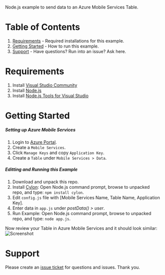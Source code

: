 Node.js example to send data to an Azure Mobile Services Table.

# Table of Contents
1.  [Requirements](#requirements) - Required installations for this example.
2.  [Getting Started](#getting-started) - How to run this example.
3.  [Support](#support) - Have questions?  Run into an issue?  Ask here.

# Requirements
1.  Install [Visual Studio Community](http://visualstudio.com)
2.  Install [Node.js](https://nodejs.org/)
3.  Install [Node.js Tools for Visual Studio](https://www.visualstudio.com/en-us/features/node-js-vs.aspx)

# Getting Started
##### Setting up Azure Mobile Services
1.  Login to [Azure Portal](http://azure.microsoft.com).
2.  Create a `Mobile Services`.
3.  Click `Manage Keys` and copy `Application Key`.
4.  Create a `Table` under `Mobile Services > Data`.

##### Editting and Running this Example
1.  Download and unpack this repo.
2.  Install [Cylon](http://cylonjs.com/documentation/getting-started/): Open Node.js command prompt, browse to unpacked repo, and type: `npm install cylon`.
3.  Edit `config.js` file with [Mobile Services Name, Table Name, Application Key].
4.  Enter data in `app.js` under *postData() > user*.
5.  Run Example:  Open Node.js command prompt, browse to unpacked repo, and type: `node app.js`.

Now review your Table in Azure Mobile Services and it should look similar:
![Screenshot](http://glitchbeam.blob.core.windows.net/media/2015/08/nodejs_azurems.png)

# Support
Please create an [issue ticket](https://github.com/jasonrwalters/Nodejs_AzureMS/issues) for questions and issues. Thank you.
